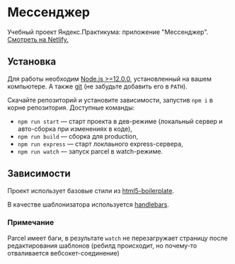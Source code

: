 # Мессенджер

Учебный проект Яндекс.Практикума: приложение "Мессенджер". [Смотреть на Netlify.](https://keen-northcutt-57a9f4.netlify.app)

## Установка

Для работы необходим [Node.js >=12.0.0](https://nodejs.org/en/), установленный на вашем компьютере. А также [git](https://git-scm.com/downloads) (не забудьте добавить его в `PATH`).

Скачайте репозиторий и установите зависимости, запустив `npm i` в корне репозитория. Доступные команды: 
- `npm run start` — старт проекта в дев-режиме (локальный сервер и авто-сборка при изменениях в коде),
- `npm run build` — сборка для production,
- `npm run express` — старт локлаьного express-сервера,
- `npm run watch` — запуск parcel в watch-режиме.

## Зависимости

Проект использует базовые стили из [html5-boilerplate](https://github.com/h5bp/html5-boilerplate).

В качестве шаблонизатора используется [handlebars](https://handlebarsjs.com/).

### Примечание
Parcel имеет баги, в результате `watch` не перезагружает страницу после редактирования шаблонов (ребилд происходит, но почему-то отваливается вебсокет-соединение)


